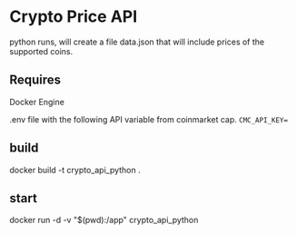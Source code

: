 # Crypto Price API
python runs, will create a file data.json that will include prices of the supported coins.
## Requires
Docker Engine

.env file with the following API variable from coinmarket cap.
```CMC_API_KEY=```
## build
docker build -t crypto_api_python .
## start
docker run -d -v "$(pwd):/app" crypto_api_python
